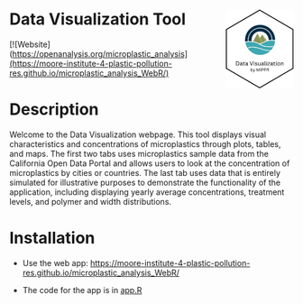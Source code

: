 # Data Visualization Tool <a href="https://openanalysis.org/microplastic_analysis"><img src="man/DataVisualizationhex.png" alt="Data Visualization logo" align="right" style="height: 140px;"/></a>

[![Website](https://openanalysis.org/microplastic_analysis](https://moore-institute-4-plastic-pollution-res.github.io/microplastic_analysis_WebR/)

# Description

Welcome to the Data Visualization webpage. This tool displays visual characteristics and concentrations of microplastics through plots, tables, and maps. The first two tabs uses microplastics sample data from the California Open Data Portal and allows users to look at the concentration of microplastics by cities or countries. The last tab uses data that is entirely simulated for illustrative purposes to demonstrate the functionality of the application, including displaying yearly average concentrations, treatment levels, and polymer and width distributions.

# Installation

- Use the web app: https://moore-institute-4-plastic-pollution-res.github.io/microplastic_analysis_WebR/

- The code for the app is in [app.R](https://github.com/Moore-Institute-4-Plastic-Pollution-Res/microplastic_analysis_WebR/blob/main/app.R)
